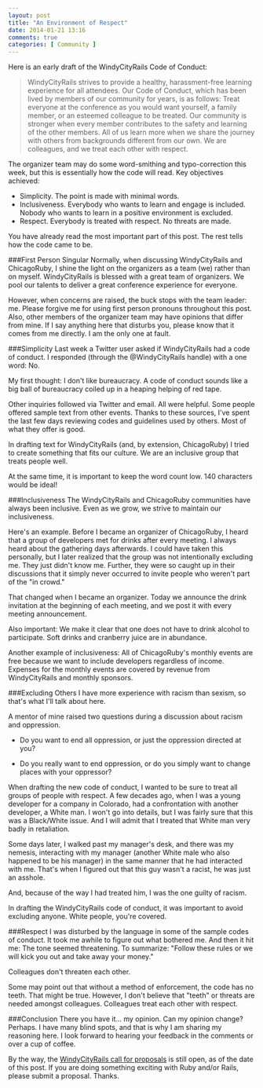 ```yaml
---
layout: post
title: "An Environment of Respect"
date: 2014-01-21 13:16
comments: true
categories: [ Community ]
---
```

Here is an early draft of the WindyCityRails Code of Conduct:

>WindyCityRails strives to provide a healthy, harassment-free learning experience for all attendees. Our Code of Conduct, which has been lived by members of our community for years, is as follows: Treat everyone at the conference as you would want yourself, a family member, or an esteemed colleague to be treated. Our community is stronger when every member contributes to the safety and learning of the other members. All of us learn more when we share the journey with others from backgrounds different from our own. We are colleagues, and we treat each other with respect.

The organizer team may do some word-smithing and typo-correction this week, but this is essentially how the code will read. Key objectives achieved:

   * Simplicity. The point is made with minimal words.
   * Inclusiveness. Everybody who wants to learn and engage is included. Nobody who wants to learn in a positive environment is excluded.
   * Respect. Everybody is treated with respect. No threats are made.

You have already read the most important part of this post. The rest tells how the code came to be.
<!--more-->
###First Person Singular
Normally, when discussing WindyCityRails and ChicagoRuby, I shine the light on the organizers as a team (we) rather than on myself. WindyCityRails is blessed with a great team of organizers. We pool our talents to deliver a great conference experience for everyone.

However, when concerns are raised, the buck stops with the team leader: me. Please forgive me for using first person pronouns throughout this post. Also, other members of the organizer team may have opinions that differ from mine. If I say anything here that disturbs you, please know that it comes from me directly. I am the only one at fault.

###Simplicity
Last week a Twitter user asked if WindyCityRails had a code of conduct. I responded (through the @WindyCityRails handle) with a one word: No. 

My first thought: I don't like bureaucracy. A code of conduct sounds like a big ball of bureaucracy coiled up in a heaping helping of red tape. 

Other inquiries followed via Twitter and email. All were helpful. Some people offered sample text from other events. Thanks to these sources, I've spent the last few days reviewing codes and guidelines used by others. Most of what they offer is good.

In drafting text for WindyCityRails (and, by extension, ChicagoRuby) I tried to create something that fits our culture. We are an inclusive group that treats people well.

At the same time, it is important to keep the word count low. 140 characters would be ideal!

###Inclusiveness
The WindyCityRails and ChicagoRuby communities have always been inclusive. Even as we grow, we strive to maintain our inclusiveness.

Here's an example. Before I became an organizer of ChicagoRuby, I heard that a group of developers met for drinks after every meeting. I always heard about the gathering days afterwards. I could have taken this personally, but I later realized that the group was not intentionally excluding me. They just didn't know me. Further, they were so caught up in their discussions that it simply never occurred to invite people who weren't part of the "in crowd."

That changed when I became an organizer. Today we announce the drink invitation at the beginning of each meeting, and we post it with every meeting announcement.

Also important: We make it clear that one does not have to drink alcohol to participate. Soft drinks and cranberry juice are in abundance.

Another example of inclusiveness: All of ChicagoRuby's monthly events are free because we want to include developers regardless of income. Expenses for the monthly events are covered by revenue from WindyCityRails and monthly sponsors. 

###Excluding Others
I have more experience with racism than sexism, so that's what I'll talk about here. 

A mentor of mine raised two questions during a discussion about racism and oppression. 

   * Do you want to end all oppression, or just the oppression directed at you?

   * Do you really want to end oppression, or do you simply want to change places with your oppressor?

When drafting the new code of conduct, I wanted to be sure to treat all groups of people with respect. A few decades ago, when I was a young developer for a company in Colorado, had a confrontation with another developer, a White man. I won't go into details, but I was fairly sure that this was a Black/White issue. And I will admit that I treated that White man very badly in retaliation.

Some days later, I walked past my manager's desk, and there was my nemesis, interacting with my manager (another White male who also happened to be his manager) in the same manner that he had interacted with me. That's when I figured out that this guy wasn't a racist, he was just an asshole.

And, because of the way I had treated him, I was the one guilty of racism.

In drafting the WindyCityRails code of conduct, it was important to avoid excluding anyone. White people, you're covered.

###Respect
I was disturbed by the language in some of the sample codes of conduct. It took me awhile to figure out what bothered me. And then it hit me: The tone seemed threatening. To summarize: "Follow these rules or we will kick you out and take away your money." 

Colleagues don't threaten each other.

Some may point out that without a method of enforcement, the code has no teeth. That might be true. However, I don't believe that "teeth" or threats are needed amongst colleagues. Colleagues treat each other with respect.

###Conclusion
There you have it… my opinion. Can my opinion change? Perhaps. I have many blind spots, and that is why I am sharing my reasoning here. I look forward to hearing your feedback in the comments or over a cup of coffee.

By the way, the [WindyCityRails call for proposals](http://www.windycityrails.org) is still open, as of the date of this post. If you are doing something exciting with Ruby and/or Rails, please submit a proposal. Thanks.
